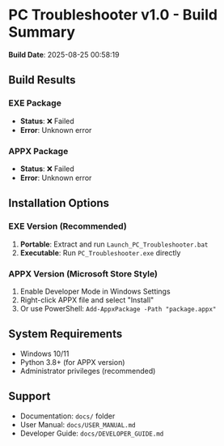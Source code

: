 # PC Troubleshooter v1.0 - Build Summary

**Build Date**: 2025-08-25 00:58:19

## Build Results

### EXE Package
- **Status**: ❌ Failed
- **Error**: Unknown error

### APPX Package
- **Status**: ❌ Failed
- **Error**: Unknown error

## Installation Options

### EXE Version (Recommended)
1. **Portable**: Extract and run `Launch_PC_Troubleshooter.bat`
2. **Executable**: Run `PC_Troubleshooter.exe` directly

### APPX Version (Microsoft Store Style)
1. Enable Developer Mode in Windows Settings
2. Right-click APPX file and select "Install"
3. Or use PowerShell: `Add-AppxPackage -Path "package.appx"`

## System Requirements
- Windows 10/11
- Python 3.8+ (for APPX version)
- Administrator privileges (recommended)

## Support
- Documentation: `docs/` folder
- User Manual: `docs/USER_MANUAL.md`
- Developer Guide: `docs/DEVELOPER_GUIDE.md`
